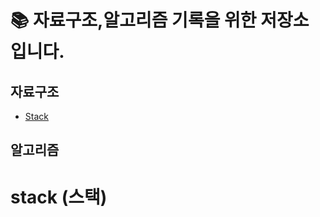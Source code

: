 # 📚 자료구조,알고리즘 기록을 위한 저장소 입니다.

## 자료구조
 - [Stack](#stack)

## 알고리즘















































# stack (스택)
